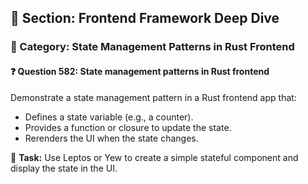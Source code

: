 ## 📘 Section: Frontend Framework Deep Dive  
### 🔹 Category: State Management Patterns in Rust Frontend  
#### ❓ Question 582: State management patterns in Rust frontend

Demonstrate a state management pattern in a Rust frontend app that:

- Defines a state variable (e.g., a counter).
- Provides a function or closure to update the state.
- Rerenders the UI when the state changes.

🔧 **Task:** Use Leptos or Yew to create a simple stateful component and display the state in the UI.
